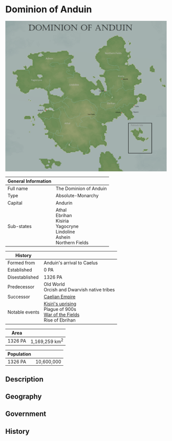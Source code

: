# Dominion of Anduin

![](../../Media/dominion_of_anduin.png)

| General Information |  |
| - | - |
| Full name | The Dominion of Anduin |
| Type | Absolute-Monarchy |
| Capital | Andurin |
| Sub-states | Athal<br>Ebrihan<br>Kisiria<br>Yagocryne<br>Lindoline<br>Ashein<br>Northern Fields

| History | |
| - | - |
| Formed from | Anduin's arrival to Caelus |
| Established | 0 PA |
| Disestablished | 1326 PA |
| Predecessor | Old World<br>Orcish and Dwarvish native tribes |
| Successor | [Caelian Empire](caelian_empire.md) |
| Notable events | [Kisiri's uprising](../../Characters/kisiri.md#fall-into-darkness)<br>Plague of 900s<br>[War of the Fields](../../Events/war_of_the_fields.md)<br>Rise of Ebrihan |

| Area | |
| - | - |
| 1326 PA | 1,169,259 km<sup>2</sup> |

| Population | |
| - | - |
| 1326 PA | 10,600,000 |

## Description

## Geography

## Government

## History